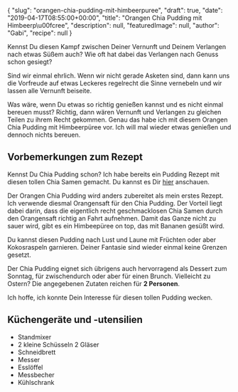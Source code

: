 {
    "slug": "orangen-chia-pudding-mit-himbeerpuree",
    "draft": true,
    "date": "2019-04-17T08:55:00+00:00",
    "title": "Orangen Chia Pudding mit Himbeerp\u00fcree",
    "description": null,
    "featuredImage": null,
    "author": "Gabi",
    "recipe": null
}

Kennst Du diesen Kampf zwischen Deiner Vernunft und Deinem Verlangen nach etwas Süßem auch? Wie oft hat dabei das Verlangen nach Genuss schon gesiegt?

Sind wir einmal ehrlich. Wenn wir nicht gerade Asketen sind, dann kann uns die Vorfreude auf etwas Leckeres regelrecht die Sinne vernebeln und wir lassen alle Vernunft beiseite.

Was wäre, wenn Du etwas so richtig genießen kannst und es nicht einmal bereuen musst? Richtig, dann wären Vernunft und Verlangen zu gleichen Teilen zu ihrem Recht gekommen. Genau das habe ich mit diesem Orangen Chia Pudding mit Himbeerpüree vor. Ich will mal wieder etwas genießen und dennoch nichts bereuen.

## Vorbemerkungen zum Rezept

Kennst Du Chia Pudding schon? Ich habe bereits ein Pudding Rezept mit diesen tollen Chia Samen gemacht. Du kannst es Dir [hier](https://kochfokus.de/artikel/super-leckerer-chiapudding-mit-himbeerpueree-und-schokoladencreme/ "hier") anschauen.

Der Orangen Chia Pudding wird anders zubereitet als mein erstes Rezept. Ich verwende diesmal Orangensaft für den Chia Pudding. Der Vorteil liegt dabei darin, dass die eigentlich recht geschmacklosen Chia Samen durch den Orangensaft richtig an Fahrt aufnehmen. Damit das Ganze nicht zu sauer wird, gibt es ein Himbeepüree on top, das mit Bananen gesüßt wird.

Du kannst diesen Pudding nach Lust und Laune mit Früchten oder aber Kokosraspeln garnieren. Deiner Fantasie sind wieder einmal keine Grenzen gesetzt.

Der Chia Pudding eignet sich übrigens auch hervorragend als Dessert zum Sonntag, für zwischendurch oder aber für einen Brunch. Vielleicht zu Ostern? Die angegebenen Zutaten reichen für **2 Personen**.

Ich hoffe, ich konnte Dein Interesse für diesen tollen Pudding wecken.

## Küchengeräte und -utensilien

- Standmixer
- 2 kleine Schüsseln
2 Gläser
- Schneidbrett
- Messer
- Esslöffel
- Messbecher
- Kühlschrank